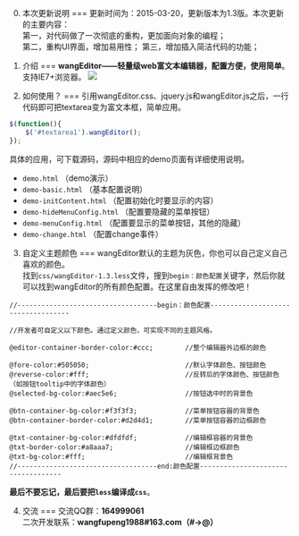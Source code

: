 0. 本次更新说明
===
更新时间为：2015-03-20，更新版本为1.3版。本次更新的主要内容：<br/>
第一，对代码做了一次彻底的重构，更加面向对象的编程；<br>
第二，重构UI界面，增加易用性；
第三，增加插入简洁代码的功能；

1. 介绍
===
<b>wangEditor——轻量级web富文本编辑器，配置方便，使用简单</b>。支持IE7+浏览器。
![](http://images.cnitblog.com/blog2015/138012/201503/222048140317441.png)

2. 如何使用？
===
引用wangEditor.css、jquery.js和wangEditor.js之后，一行代码即可把textarea变为富文本框，简单应用。
```javascript
$(function(){
    $('#textarea1').wangEditor();
});
```
具体的应用，可下载源码，源码中相应的demo页面有详细使用说明。
* <code>demo.html</code> （demo演示）
* <code>demo-basic.html</code> （基本配置说明）
* <code>demo-initContent.html</code> （配置初始化时要显示的内容）
* <code>demo-hideMenuConfig.html</code> （配置要隐藏的菜单按钮）
* <code>demo-menuConfig.html</code> （配置要显示的菜单按钮，其他的隐藏）
* <code>demo-change.html</code> （配置change事件）

3. 自定义主题颜色
===
wangEditor默认的主题为灰色，你也可以自己定义自己喜欢的颜色。<br>
找到<code>css/wangEditor-1.3.less</code>文件，搜到<code>begin：颜色配置</code>关键字，然后你就可以找到wangEditor的所有颜色配置。在这里自由发挥的修改吧！
```less
//-----------------------------------begin：颜色配置-----------------------------------

//开发者可自定义以下颜色。通过定义颜色，可实现不同的主题风格。

@editor-container-border-color:#ccc;        //整个编辑器外边框的颜色

@fore-color:#505050;                        //默认字体颜色、按钮颜色
@reverse-color:#fff;                        //反转后的字体颜色、按钮颜色（如按钮tooltip中的字体颜色）
@selected-bg-color:#aec5e6;                 //按钮选中时的背景色

@btn-container-bg-color:#f3f3f3;            //菜单按钮容器的背景色
@btn-container-border-color:#d2d4d1;        //菜单按钮容器的边框颜色

@txt-container-bg-color:#dfdfdf;            //编辑框容器的背景色
@txt-border-color:#a8aaa7;                  //编辑框边框颜色
@txt-bg-color:#fff;                         //编辑框背景色
//-----------------------------------end:颜色配置-----------------------------------
```
**最后不要忘记，最后要把<code>less</code>编译成<code>css</code>**。

4. 交流
===
交流QQ群：<b>164999061</b> <br />
二次开发联系：<b>wangfupeng1988#163.com（#->@）</b>